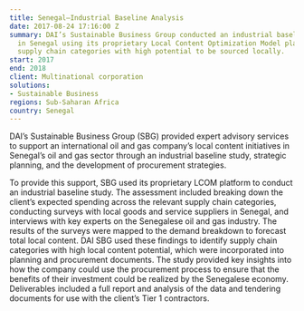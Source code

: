 ```yaml
---
title: Senegal—Industrial Baseline Analysis
date: 2017-08-24 17:16:00 Z
summary: DAI’s Sustainable Business Group conducted an industrial baseline assessment
  in Senegal using its proprietary Local Content Optimization Model platform to identify
  supply chain categories with high potential to be sourced locally.
start: 2017
end: 2018
client: Multinational corporation
solutions:
- Sustainable Business
regions: Sub-Saharan Africa
country: Senegal
---
```


DAI’s Sustainable Business Group (SBG) provided expert advisory services to support an international oil and gas company’s local content initiatives in Senegal’s oil and gas sector through an industrial baseline study, strategic planning, and the development of procurement strategies. 

To provide this support, SBG used its proprietary LCOM platform to conduct an industrial baseline study. The assessment included breaking down the client’s expected spending across the relevant supply chain categories, conducting surveys with local goods and service suppliers in Senegal, and interviews with key experts on the Senegalese oil and gas industry. The results of the surveys were mapped to the demand breakdown to forecast total local content. DAI SBG used these findings to identify supply chain categories with high local content potential, which were incorporated into planning and procurement documents. The study provided key insights into how the company could use the procurement process to ensure that the benefits of their investment could be realized by the Senegalese economy. Deliverables included a full report and analysis of the data and tendering documents for use with the client’s Tier 1 contractors. 